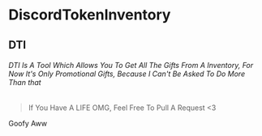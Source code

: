 # DiscordTokenInventory
## DTI 
###### DTI Is A Tool Which Allows You To Get All The Gifts From A Inventory, For Now It's Only Promotional Gifts, Because I Can't Be Asked To Do More Than that
> If You Have A LIFE OMG, Feel Free To Pull A Request <3

Goofy Aww
